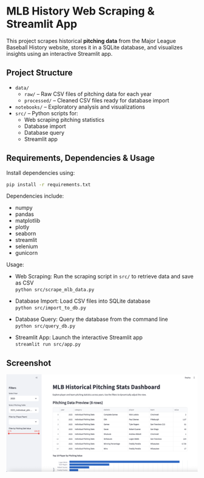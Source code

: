 # MLB History Web Scraping & Streamlit App

This project scrapes historical **pitching data** from the Major League Baseball History website, stores it in a SQLite database, and visualizes insights using an interactive Streamlit app.

## Project Structure

- `data/`
  - `raw/` – Raw CSV files of pitching data for each year
  - `processed/` – Cleaned CSV files ready for database import
- `notebooks/` – Exploratory analysis and visualizations
- `src/` – Python scripts for:
  - Web scraping pitching statistics
  - Database import
  - Database query
  - Streamlit app

## Requirements, Dependencies & Usage

Install dependencies using:

```bash
pip install -r requirements.txt
```

Dependencies include:

- numpy
- pandas
- matplotlib
- plotly
- seaborn
- streamlit
- selenium
- gunicorn

Usage:

- Web Scraping: Run the scraping script in `src/` to retrieve data and save as CSV  
  `python src/scrape_mlb_data.py`

- Database Import: Load CSV files into SQLite database  
  `python src/import_to_db.py`

- Database Query: Query the database from the command line  
  `python src/query_db.py`

- Streamlit App: Launch the interactive Streamlit app  
  `streamlit run src/app.py`

## Screenshot

![Streamlit App Screenshot](screenshots/streamlit_app.png)
